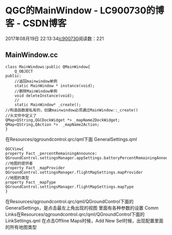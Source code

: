 # QGC的MainWindow - LC900730的博客 - CSDN博客
2017年08月19日 22:13:34[lc900730](https://me.csdn.net/LC900730)阅读数：221
## MainWindow.cc
```
class MainWindows:public QMainWindow{
    Q_OBJECT
public:
    //返回mainwindow单例
    static MainWindow * instance(void);
    //删除MainWindow单例
    void deleteInstance(void);
    //
    static MainWindow* _create();
//构造函数是私有的，创建mainwindow必须通过MainWindow::_create() 
//头文件中定义了
QMap<QString,QGCDockWidget *> _mapName2DockWidget;
QMap<QString,QAction *>  _mapName2Action;
}
```
在Resources/qgroundcontrol.qrc/qml下面
GeneralSettings.qml
```
QGCView{
property Fact _percentRemainingAnnounce: 
QGroundControl.settingsManager.appSettings.batteryPercentRemainingAnnounce
//地图的提供者
property Fact _mapProvider 
QGroundControl.settingsManager.flightMapSettings.mapProvider
//地图的类型
property Fact _mapType QGroundControl.settingsManager.flightMapSettings.mapType
}
```
在Resources/qgroundcontrol.qrc/qml/QGroundControl下面的GeneralSettings，是点击最左上角出现的视图 
里面有各种参数的设置
Comm   Links在Resources/qgroundcontrol.qrc/qml/QGroundControl下面的LinkSettings.qml
在点击Offline Maps时候，Add New Set时候，出现配置里面的所有地图类型
